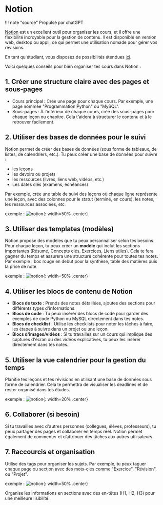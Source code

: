 # Notion 

!!! note "source"
    Propulsé par chatGPT

[Notion](https://www.notion.so/fr/help/category/new-to-notion) est un excellent outil pour organiser les cours, et il offre une flexibilité incroyable pour la gestion de contenu. Il est disponible en version web, desktop ou appli, ce qui permet une utilisation nomade pour gérer vos révisions. 

En tant qu'étudiant, vous disposez de possibilités étendues [ici](https://www.notion.so/fr/help/notion-for-education).


Voici quelques conseils pour bien organiser tes cours dans Notion :

## 1. Créer une structure claire avec des pages et sous-pages

- Cours principal : Crée une page pour chaque cours. Par exemple, une page nommée "Programmation Python" ou "MySQL".<br />
- Sous-pages : À l'intérieur de chaque cours, crée des sous-pages pour chaque leçon ou chapitre. Cela t'aidera à structurer le contenu et à le retrouver facilement.

## 2. Utiliser des bases de données pour le suivi

Notion permet de créer des bases de données (sous forme de tableaux, de listes, de calendriers, etc.). Tu peux créer une base de données pour suivre :<br />
- les leçons <br />
- les devoirs ou projets<br />
- les ressources (livres, liens web, vidéos, etc.)<br />
- Les dates clés (examens, échéances)<br />

Par exemple, crée une table de suivi des leçons où chaque ligne représente une leçon, avec des colonnes pour le statut (terminé, en cours), les notes, les ressources associées, etc.

exemple : 
![notion](./data/notionB3.png){: width=50% .center}

## 3. Utiliser des templates (modèles)

Notion propose des modèles que tu peux personnaliser selon tes besoins. Pour chaque leçon, tu peux créer un **modèle** qui inclut les sections importantes (Résumé, Concepts clés, Exercices, Liens utiles). Cela te fera gagner du temps et assurera une structure cohérente pour toutes tes notes.<br />
Par exemple : boc rouge en debut pour la synthèse, table des matières puis la prise de note.

exemple : 
![notion](./data/monCours.png){: width=50% .center}

## 4. Utiliser les blocs de contenu de Notion

- **Blocs de texte** : Prends des notes détaillées, ajoutes des sections pour différents types d'informations.
- **Blocs de code** : Tu peux insérer des blocs de code pour garder des exemples de code Python ou MySQL directement dans tes notes.
- **Blocs de checklist** : Utilise les checklists pour noter les tâches à faire, les étapes à suivre dans un projet ou une leçon.
- **Blocs d'images/vidéos** : Si tu travailles sur un cours qui implique des captures d'écran ou des vidéos explicatives, tu peux les insérer directement dans tes notes.

## 5. Utiliser la vue calendrier pour la gestion du temps

Planifie tes leçons et tes révisions en utilisant une base de données sous forme de calendrier. Cela te permettra de visualiser les deadlines et de rester organisé dans tes études.

exemple : 
![notion](./data/cal.png){: width=20% .center}

## 6. Collaborer (si besoin)

Si tu travailles avec d'autres personnes (collègues, élèves, professeurs), tu peux partager des pages et collaborer en temps réel. Notion permet également de commenter et d’attribuer des tâches aux autres utilisateurs.

## 7. Raccourcis et organisation

Utilise des tags pour organiser les sujets. Par exemple, tu peux taguer chaque page ou section avec des mots-clés comme "Exercice", "Révision", ou "Projet".

exemple : 
![notion](./data/liste.png){: width=50% .center}

Organise les informations en sections avec des en-têtes (H1, H2, H3) pour une meilleure lisibilité.
